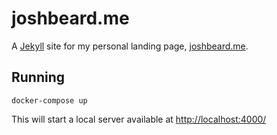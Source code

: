# joshbeard.me

A [Jekyll](https://jekyllrb.com/) site for my personal landing page,
[joshbeard.me](https://joshbeard.me).

## Running

```shell
docker-compose up
```

This will start a local server available at <http://localhost:4000/>
